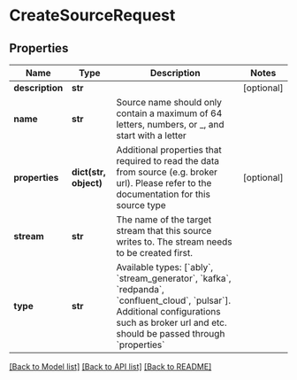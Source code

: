# CreateSourceRequest

## Properties
Name | Type | Description | Notes
------------ | ------------- | ------------- | -------------
**description** | **str** |  | [optional] 
**name** | **str** | Source name should only contain a maximum of 64 letters, numbers, or _, and start with a letter | 
**properties** | **dict(str, object)** | Additional properties that required to read the data from source (e.g. broker url). Please refer to the documentation for this source type | [optional] 
**stream** | **str** | The name of the target stream that this source writes to. The stream needs to be created first. | 
**type** | **str** | Available types: [&#x60;ably&#x60;, &#x60;stream_generator&#x60;, &#x60;kafka&#x60;, &#x60;redpanda&#x60;, &#x60;confluent_cloud&#x60;, &#x60;pulsar&#x60;]. Additional configurations such as broker url and etc. should be passed through &#x60;properties&#x60; | 

[[Back to Model list]](../README.md#documentation-for-models) [[Back to API list]](../README.md#documentation-for-api-endpoints) [[Back to README]](../README.md)

